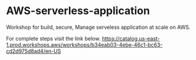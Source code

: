 # AWS-serverless-application
Workshop for build, secure, Manage serveless application at scale on AWS.

For complete steps visit the link below.
https://catalog.us-east-1.prod.workshops.aws/workshops/b34eab03-4ebe-46c1-bc63-cd2d975d8ad4/en-US
